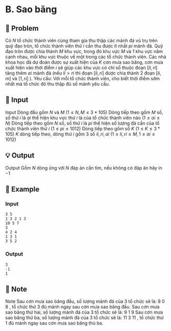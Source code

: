 # B. Sao băng

## 📖 Problem

Có
$N$
tổ chức thành viên cùng tham gia thu thập các mảnh đá vũ trụ trên quỹ đạo tròn, tổ chức thành viên thứ
$i$
cần thu được ít nhất
$pi$
mảnh đá. Quỹ đạo tròn được chia thành
$M$
khu vực, trong đó khu vực
$M$
và
$1$
khu vực nằm cạnh nhau, mỗi khu vực thuộc về một trong các tổ chức thành viên.
Các nhà khoa học đã dự đoán được sự xuất hiện của
$K$
cơn mưa sao băng, cơn mưa xuất hiện vào thời điểm
$i$
sẽ giúp các khu vực có chỉ số thuộc đoạn
$[li,ri]$
tăng thêm
$ai$
mảnh đá (nếu
$li>ri$
thì đoạn
$[li,ri]$
được chia thành
$2$
đoạn
$[li,m]$
và
$[1,ri]$
).
Yêu cầu:
Với mỗi tổ chức thành viên, cho biết thời điểm sớm nhất mà tổ chức đó thu thập đủ số mảnh yêu cầu.


## 🧩 Input

Input
Dòng đầu gồm
$N$
và
$M$
$(1 ≤N,M≤ 3 * 105)$
Dòng tiếp theo gồm
$M$
số, số thứ
$i$
là
$ai$
thể hiện khu vực thứ
$i$
là của tổ chức thành viên nào
$(1 ≤ai≤N)$
Dòng tiếp theo gồm
$N$
số, số thứ
$i$
là
$pi$
thể hiện số lượng đá cần của tổ chức thành viên thứ
$i$
$(1 ≤pi≤ 1012)$
Dòng tiếp theo gồm số
$K$
$(1 ≤K≤ 3 * 105)$
$K$
dòng tiếp theo, dòng thứ
$i$
gồm
$3$
số
$li,ri,ai$
$(1 ≤li,ri≤M, 1 ≤ai≤ 1012)$


## 💡 Output

Output
Gồm
$N$
dòng ứng với
$N$
đáp án cần tìm, nếu không có đáp án hãy in
$- 1$


## 🧠 Example

### Input

```text
3 5
1 3 2 1 3
10 5 7
3
4 2 4
1 3 1
3 5 2
```

### Output

```text
3
-1
1
```



## 📝 Note

Note
Sau cơn mưa sao băng đầu, số lượng mảnh đá của
$3$
tổ chức sẽ là:
$8$
$0$
$8$
, tổ chức thứ
$3$
đủ mảnh ngay sau cơn mưa sao băng đầu.
Sau cơn mưa sao băng thứ hai, số lượng mảnh đá của
$3$
tổ chức sẽ là:
$9$
$1$
$9$
Sau cơn mưa sao băng thứ ba, số lượng mảnh đá của
$3$
tổ chức sẽ là:
$11$
$3$
$11$
, tổ chức thứ
$1$
đủ mảnh ngay sau cơn mưa sao băng thú ba.

